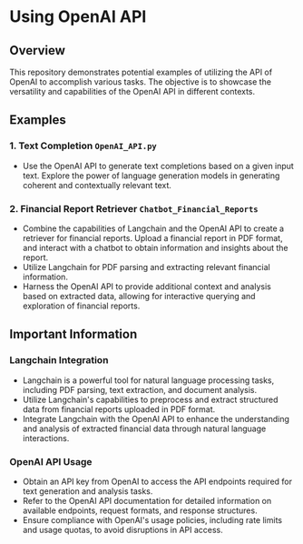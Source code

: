 # Using OpenAI API

## Overview

This repository demonstrates potential examples of utilizing the API of OpenAI to accomplish various tasks. The objective is to showcase the versatility and capabilities of the OpenAI API in different contexts.

## Examples

### 1. Text Completion `OpenAI_API.py`
   - Use the OpenAI API to generate text completions based on a given input text. Explore the power of language generation models in generating coherent and contextually relevant text.

### 2. Financial Report Retriever `Chatbot_Financial_Reports`
   - Combine the capabilities of Langchain and the OpenAI API to create a retriever for financial reports. Upload a financial report in PDF format, and interact with a chatbot to obtain information and insights about the report.
   - Utilize Langchain for PDF parsing and extracting relevant financial information.
   - Harness the OpenAI API to provide additional context and analysis based on extracted data, allowing for interactive querying and exploration of financial reports.

## Important Information

### Langchain Integration
   - Langchain is a powerful tool for natural language processing tasks, including PDF parsing, text extraction, and document analysis.
   - Utilize Langchain's capabilities to preprocess and extract structured data from financial reports uploaded in PDF format.
   - Integrate Langchain with the OpenAI API to enhance the understanding and analysis of extracted financial data through natural language interactions.

### OpenAI API Usage
   - Obtain an API key from OpenAI to access the API endpoints required for text generation and analysis tasks.
   - Refer to the OpenAI API documentation for detailed information on available endpoints, request formats, and response structures.
   - Ensure compliance with OpenAI's usage policies, including rate limits and usage quotas, to avoid disruptions in API access.

